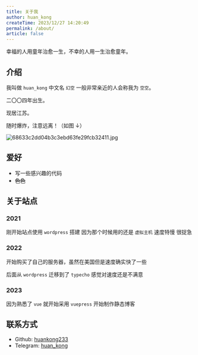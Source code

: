 ```yaml
---
title: 关于我
author: huan_kong
createTime: 2023/12/27 14:20:49
permalink: /about/
article: false
---
```


幸福的人用童年治愈一生，不幸的人用一生治愈童年。

## 介绍

我叫做 `huan_kong` 中文名 `幻空` 一般非常亲近的人会称我为 `空空`。

二〇〇四年出生。

现居江苏。

随时爆炸，注意远离！（如图 ↓）

![68633c2dd04b3c3ebd63fe29fcb32411.jpg](https://img.huankong.top/i/2024/04/16/661e2bed0ce30.jpg)

## 爱好

- 写一些感兴趣的代码
- ~~色色~~

## 关于站点

### 2021

刚开始站点使用 `wordpress` 搭建 因为那个时候用的还是 `虚拟主机` 速度特慢 很捉急

### 2022

开始购买了自己的服务器，虽然在美国但是速度确实快了一些

后面从 `wordpress` 迁移到了 `typecho` 感觉对速度还是不满意

### 2023

因为熟悉了 `vue` 就开始采用 `vuepress` 开始制作静态博客

## 联系方式

- Github: [huankong233](https://github.com/huankong233)
- Telegram: [huan_kong](https://t.me/huan_kong)
